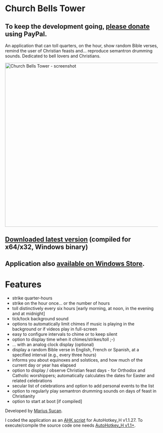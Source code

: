 <h1>Church Bells Tower</h1>

<h2>To keep the development going, <a href="https://www.paypal.me/MariusSucan/15">please donate</a> using PayPal.</h2>

<p>An application that can toll quarters, on the hour, show random Bible verses, remind the user of Christian feasts and... reproduce semantron drumming sounds. Dedicated to bell lovers and Christians.</p>

<p width="600" height="540"><img width="600" height="540" alt="Church Bells Tower - screenshot" src="https://marius.sucan.ro/media/files/blog/ahk-scripts/images/bells-tower-screenshot.jpg"></p>

<h2><a href="https://marius.sucan.ro/media/files/blog/ahk-scripts/bells-tower.zip">Downloaded latest version</a> (compiled for x64/x32, Windows binary)</h2>

<h2>Application also <a href="https://www.microsoft.com/en-us/p/church-bells-tower/9pfqbhn18h4k">available on Windows Store</a>.</h2>

<h1>Features</h1>

<ul>
<li>strike quarter-hours</li>
<li>strike on the hour once... or the number of hours</li>
<li>toll distinctively every six hours [early morning, at noon, in the evening and at midnight]</li>
<li>tick/tock background sound</li>
<li>options to automatically limit chimes if music is playing in the background or if videos play in full-screen</li>
<li>easy to configure intervals to chime or to keep silent</li>
<li>option to display time when it chimes/strikes/toll ;-)</li>
<li>... with an analog clock display (optional)</li>
<li>display a random Bible verse in English, French or Spanish, at a specified interval (e.g., every three hours)</li>
<li>informs you about equinoxes and solstices, and how much of the current day or year has elapsed</li>
<li>option to display / observe Christian feast days - for Orthodox and Catholic worshippers; automatically calculates the dates for Easter and related celebrations</li>
<li>secular list of celebrations and option to add personal events to the list</li>
<li>option to regularly play semantron drumming sounds on days of feast in Christianity</li>
<li>option to start at boot [if compiled]</li>
</ul> 

<p>Developed by <a href="https://marius.sucan.ro/">Marius Șucan</a>.</p>

<p>I coded the application as an <a href="https://autohotkey.com/">AHK script</a> for AutoHotkey_H v1.1.27. To execute/compile the source code one needs <a href="https://hotkeyit.github.io/v2/">AutoHotkey_H v1.1+</a>.</p>
